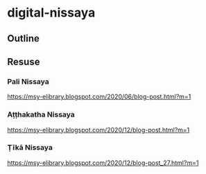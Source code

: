 # digital-nissaya

## Outline




## Resuse

### Pali Nissaya

https://msy-elibrary.blogspot.com/2020/06/blog-post.html?m=1

### Aṭṭhakatha Nissaya

https://msy-elibrary.blogspot.com/2020/12/blog-post.html?m=1

### Ṭīkā Nissaya

https://msy-elibrary.blogspot.com/2020/12/blog-post_27.html?m=1